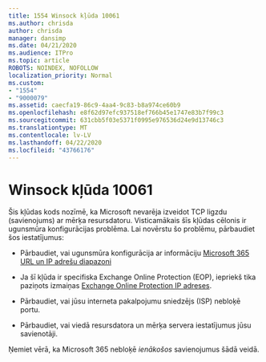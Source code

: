 ```yaml
---
title: 1554 Winsock kļūda 10061
ms.author: chrisda
author: chrisda
manager: dansimp
ms.date: 04/21/2020
ms.audience: ITPro
ms.topic: article
ROBOTS: NOINDEX, NOFOLLOW
localization_priority: Normal
ms.custom:
- "1554"
- "9000079"
ms.assetid: caecfa19-86c9-4aa4-9c83-b8a974ce60b9
ms.openlocfilehash: e8f62d97efc937518ef766b45e1747e83b7f99c3
ms.sourcegitcommit: 631cbb5f03e5371f0995e976536d24e9d13746c3
ms.translationtype: MT
ms.contentlocale: lv-LV
ms.lasthandoff: 04/22/2020
ms.locfileid: "43766176"
---
```

# <a name="winsock-error-10061"></a>Winsock kļūda 10061

Šis kļūdas kods nozīmē, ka Microsoft nevarēja izveidot TCP ligzdu (savienojums) ar mērķa resursdatoru. Visticamākais šīs kļūdas cēlonis ir ugunsmūra konfigurācijas problēma. Lai novērstu šo problēmu, pārbaudiet šos iestatījumus:

- Pārbaudiet, vai ugunsmūra konfigurācija ar informāciju [Microsoft 365 URL un IP adrešu diapazoni](https://docs.microsoft.com/office365/enterprise/urls-and-ip-address-ranges)

- Ja šī kļūda ir specifiska Exchange Online Protection (EOP), iepriekš tika paziņots izmaiņas [Exchange Online Protection IP adreses](https://docs.microsoft.com/office365/SecurityCompliance/eop/exchange-online-protection-ip-addresses).

- Pārbaudiet, vai jūsu interneta pakalpojumu sniedzējs (ISP) nebloķē portu.

- Pārbaudiet, vai viedā resursdatora un mērķa servera iestatījumus jūsu savienotāji.

Ņemiet vērā, ka Microsoft 365 nebloķē *ienākošos* savienojumus šādā veidā.
